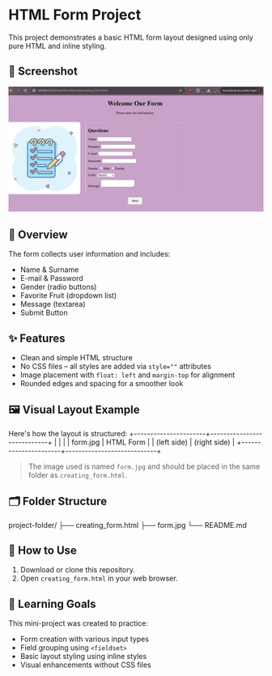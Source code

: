 # HTML Form Project

This project demonstrates a basic HTML form layout designed using only pure HTML and inline styling. 

## 📸 Screenshot

![Form Screenshot](formproject.png)

## 📌 Overview

The form collects user information and includes:

- Name & Surname
- E-mail & Password
- Gender (radio buttons)
- Favorite Fruit (dropdown list)
- Message (textarea)
- Submit Button

## ✨ Features

- Clean and simple HTML structure
- No CSS files – all styles are added via `style=""` attributes
- Image placement with `float: left` and `margin-top` for alignment
- Rounded edges and spacing for a smoother look

## 🖼️ Visual Layout Example

Here's how the layout is structured:
+----------------------+----------------------------+
| | |
| form.jpg | HTML Form |
| (left side) | (right side) |
+----------------------+----------------------------+

> The image used is named `form.jpg` and should be placed in the same folder as `creating_form.html`.

## 🗂 Folder Structure

project-folder/
├── creating_form.html
├── form.jpg
└── README.md


## 🚀 How to Use

1. Download or clone this repository.
2. Open `creating_form.html` in your web browser.


## 🎯 Learning Goals

This mini-project was created to practice:

- Form creation with various input types
- Field grouping using `<fieldset>`
- Basic layout styling using inline styles
- Visual enhancements without CSS files



